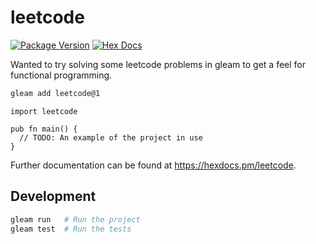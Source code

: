# leetcode

[![Package Version](https://img.shields.io/hexpm/v/leetcode)](https://hex.pm/packages/leetcode)
[![Hex Docs](https://img.shields.io/badge/hex-docs-ffaff3)](https://hexdocs.pm/leetcode/)

Wanted to try solving some leetcode problems in gleam to get a feel for functional programming.

```sh
gleam add leetcode@1
```
```gleam
import leetcode

pub fn main() {
  // TODO: An example of the project in use
}
```

Further documentation can be found at <https://hexdocs.pm/leetcode>.

## Development

```sh
gleam run   # Run the project
gleam test  # Run the tests
```
